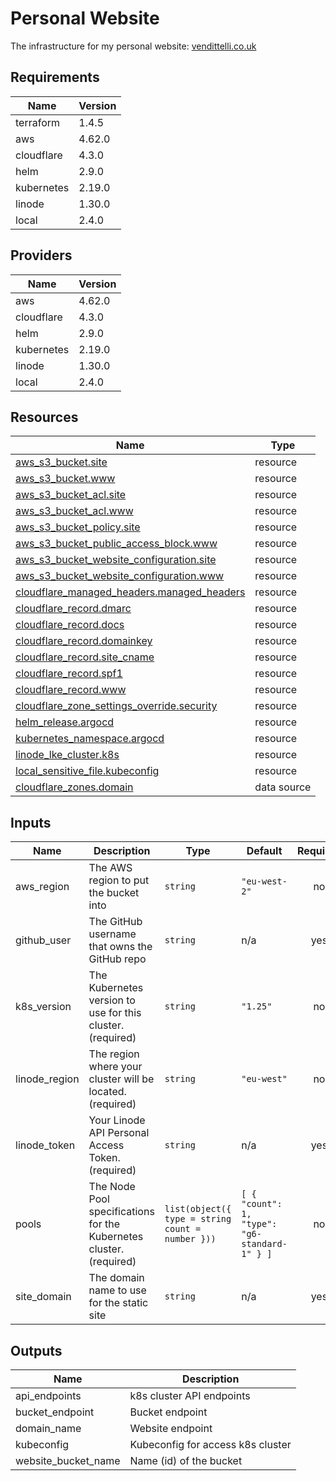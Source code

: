<!-- BEGIN_TF_DOCS -->
# Personal Website

The infrastructure for my personal website: [vendittelli.co.uk](https://vendittelli.co.uk/)

## Requirements

| Name | Version |
|------|---------|
| terraform | 1.4.5 |
| aws | 4.62.0 |
| cloudflare | 4.3.0 |
| helm | 2.9.0 |
| kubernetes | 2.19.0 |
| linode | 1.30.0 |
| local | 2.4.0 |

## Providers

| Name | Version |
|------|---------|
| aws | 4.62.0 |
| cloudflare | 4.3.0 |
| helm | 2.9.0 |
| kubernetes | 2.19.0 |
| linode | 1.30.0 |
| local | 2.4.0 |

## Resources

| Name | Type |
|------|------|
| [aws_s3_bucket.site](https://registry.terraform.io/providers/hashicorp/aws/4.62.0/docs/resources/s3_bucket) | resource |
| [aws_s3_bucket.www](https://registry.terraform.io/providers/hashicorp/aws/4.62.0/docs/resources/s3_bucket) | resource |
| [aws_s3_bucket_acl.site](https://registry.terraform.io/providers/hashicorp/aws/4.62.0/docs/resources/s3_bucket_acl) | resource |
| [aws_s3_bucket_acl.www](https://registry.terraform.io/providers/hashicorp/aws/4.62.0/docs/resources/s3_bucket_acl) | resource |
| [aws_s3_bucket_policy.site](https://registry.terraform.io/providers/hashicorp/aws/4.62.0/docs/resources/s3_bucket_policy) | resource |
| [aws_s3_bucket_public_access_block.www](https://registry.terraform.io/providers/hashicorp/aws/4.62.0/docs/resources/s3_bucket_public_access_block) | resource |
| [aws_s3_bucket_website_configuration.site](https://registry.terraform.io/providers/hashicorp/aws/4.62.0/docs/resources/s3_bucket_website_configuration) | resource |
| [aws_s3_bucket_website_configuration.www](https://registry.terraform.io/providers/hashicorp/aws/4.62.0/docs/resources/s3_bucket_website_configuration) | resource |
| [cloudflare_managed_headers.managed_headers](https://registry.terraform.io/providers/cloudflare/cloudflare/4.3.0/docs/resources/managed_headers) | resource |
| [cloudflare_record.dmarc](https://registry.terraform.io/providers/cloudflare/cloudflare/4.3.0/docs/resources/record) | resource |
| [cloudflare_record.docs](https://registry.terraform.io/providers/cloudflare/cloudflare/4.3.0/docs/resources/record) | resource |
| [cloudflare_record.domainkey](https://registry.terraform.io/providers/cloudflare/cloudflare/4.3.0/docs/resources/record) | resource |
| [cloudflare_record.site_cname](https://registry.terraform.io/providers/cloudflare/cloudflare/4.3.0/docs/resources/record) | resource |
| [cloudflare_record.spf1](https://registry.terraform.io/providers/cloudflare/cloudflare/4.3.0/docs/resources/record) | resource |
| [cloudflare_record.www](https://registry.terraform.io/providers/cloudflare/cloudflare/4.3.0/docs/resources/record) | resource |
| [cloudflare_zone_settings_override.security](https://registry.terraform.io/providers/cloudflare/cloudflare/4.3.0/docs/resources/zone_settings_override) | resource |
| [helm_release.argocd](https://registry.terraform.io/providers/hashicorp/helm/2.9.0/docs/resources/release) | resource |
| [kubernetes_namespace.argocd](https://registry.terraform.io/providers/hashicorp/kubernetes/2.19.0/docs/resources/namespace) | resource |
| [linode_lke_cluster.k8s](https://registry.terraform.io/providers/linode/linode/1.30.0/docs/resources/lke_cluster) | resource |
| [local_sensitive_file.kubeconfig](https://registry.terraform.io/providers/hashicorp/local/2.4.0/docs/resources/sensitive_file) | resource |
| [cloudflare_zones.domain](https://registry.terraform.io/providers/cloudflare/cloudflare/4.3.0/docs/data-sources/zones) | data source |

## Inputs

| Name | Description | Type | Default | Required |
|------|-------------|------|---------|:--------:|
| aws\_region | The AWS region to put the bucket into | `string` | `"eu-west-2"` | no |
| github\_user | The GitHub username that owns the GitHub repo | `string` | n/a | yes |
| k8s\_version | The Kubernetes version to use for this cluster. (required) | `string` | `"1.25"` | no |
| linode\_region | The region where your cluster will be located. (required) | `string` | `"eu-west"` | no |
| linode\_token | Your Linode API Personal Access Token. (required) | `string` | n/a | yes |
| pools | The Node Pool specifications for the Kubernetes cluster. (required) | ```list(object({ type = string count = number }))``` | ```[ { "count": 1, "type": "g6-standard-1" } ]``` | no |
| site\_domain | The domain name to use for the static site | `string` | n/a | yes |

## Outputs

| Name | Description |
|------|-------------|
| api\_endpoints | k8s cluster API endpoints |
| bucket\_endpoint | Bucket endpoint |
| domain\_name | Website endpoint |
| kubeconfig | Kubeconfig for access k8s cluster |
| website\_bucket\_name | Name (id) of the bucket |
<!-- END_TF_DOCS -->
